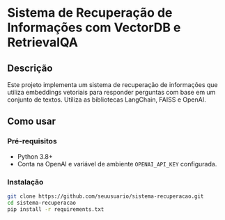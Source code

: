 # Sistema de Recuperação de Informações com VectorDB e RetrievalQA

## Descrição

Este projeto implementa um sistema de recuperação de informações que utiliza embeddings vetoriais para responder perguntas com base em um conjunto de textos. Utiliza as bibliotecas LangChain, FAISS e OpenAI.

## Como usar

### Pré-requisitos

- Python 3.8+
- Conta na OpenAI e variável de ambiente `OPENAI_API_KEY` configurada.

### Instalação

```bash
git clone https://github.com/seuusuario/sistema-recuperacao.git
cd sistema-recuperacao
pip install -r requirements.txt
